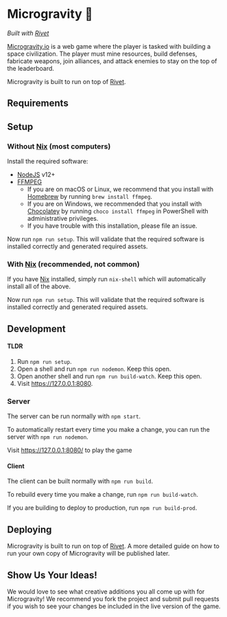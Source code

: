 # Microgravity 🚀

*Built with [Rivet](https://rivet.gg)*

[Microgravity.io](https://microgravity.io) is a web game where the player is tasked with building a space civilization. The player must mine resources, build defenses, fabricate weapons, join alliances, and attack enemies to stay on the top of the leaderboard.

Microgravity is built to run on top of [Rivet](https://rivet.gg).

## Requirements


## Setup

### Without [Nix](https://nixos.org/) (most computers)

Install the required software:

- [NodeJS](https://nodejs.org/en/) v12+
- [FFMPEG](https://ffmpeg.org/)
  - If you are on macOS or Linux, we recommend that you install with [Homebrew](https://brew.sh/) by running `brew install ffmpeg`.
  - If you are on Windows, we recommended that you install with [Chocolatey](https://chocolatey.org/) by running `choco install ffmpeg` in PowerShell with administrative privileges.
  - If you have trouble with this installation, please file an issue.

Now run `npm run setup`. This will validate that the required software is installed correctly and generated required assets.

### With [Nix](https://nixos.org/) (recommended, not common)

If you have [Nix](https://nixos.org/) installed, simply run `nix-shell` which will automatically install all of the above.

Now run `npm run setup`. This will validate that the required software is installed correctly and generated required assets.

## Development

#### TLDR

1. Run `npm run setup`.
2. Open a shell and run `npm run nodemon`. Keep this open.
3. Open another shell and run `npm run build-watch`. Keep this open.
4. Visit https://127.0.0.1:8080.

### Server

The server can be run normally with `npm start`.

To automatically restart every time you make a change, you can run the server with `npm run nodemon`.

Visit https://127.0.0.1:8080/ to play the game

#### Client

The client can be built normally with `npm run build`.

To rebuild every time you make a change, run `npm run build-watch`.

If you are building to deploy to production, run `npm run build-prod`.

## Deploying

Microgravity is built to run on top of [Rivet](https://rivet.gg). A more detailed guide on how to run your own copy of Microgravity will be published later.

## Show Us Your Ideas!

We would love to see what creative additions you all come up with for Microgravity! We recommend you fork the project and submit pull requests if you wish to see your changes be included in the live version of the game.

